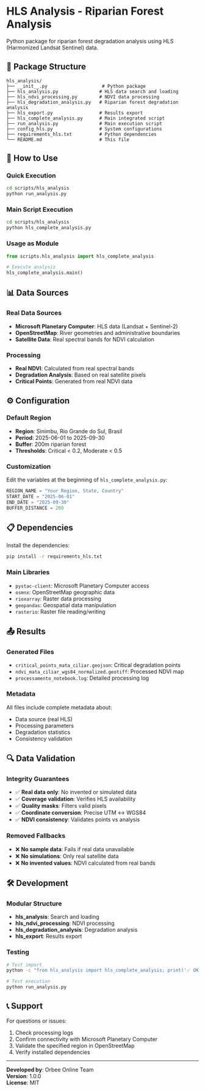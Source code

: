 # HLS Analysis - Riparian Forest Analysis

Python package for riparian forest degradation analysis using HLS (Harmonized Landsat Sentinel) data.

## 📁 Package Structure

```
hls_analysis/
├── __init__.py                    # Python package
├── hls_analysis.py               # HLS data search and loading
├── hls_ndvi_processing.py        # NDVI data processing
├── hls_degradation_analysis.py   # Riparian forest degradation analysis
├── hls_export.py                 # Results export
├── hls_complete_analysis.py      # Main integrated script
├── run_analysis.py               # Main execution script
├── config_hls.py                 # System configurations
├── requirements_hls.txt          # Python dependencies
└── README.md                     # This file
```

## 🚀 How to Use

### Quick Execution

```bash
cd scripts/hls_analysis
python run_analysis.py
```

### Main Script Execution

```bash
cd scripts/hls_analysis
python hls_complete_analysis.py
```

### Usage as Module

```python
from scripts.hls_analysis import hls_complete_analysis

# Execute analysis
hls_complete_analysis.main()
```

## 📊 Data Sources

### Real Data Sources

-  **Microsoft Planetary Computer**: HLS data (Landsat + Sentinel-2)
-  **OpenStreetMap**: River geometries and administrative boundaries
-  **Satellite Data**: Real spectral bands for NDVI calculation

### Processing

-  **Real NDVI**: Calculated from real spectral bands
-  **Degradation Analysis**: Based on real satellite pixels
-  **Critical Points**: Generated from real NDVI data

## ⚙️ Configuration

### Default Region

-  **Region**: Sinimbu, Rio Grande do Sul, Brasil
-  **Period**: 2025-06-01 to 2025-09-30
-  **Buffer**: 200m riparian forest
-  **Thresholds**: Critical < 0.2, Moderate < 0.5

### Customization

Edit the variables at the beginning of `hls_complete_analysis.py`:

```python
REGION_NAME = "Your Region, State, Country"
START_DATE = "2025-06-01"
END_DATE = "2025-09-30"
BUFFER_DISTANCE = 200
```

## 📋 Dependencies

Install the dependencies:

```bash
pip install -r requirements_hls.txt
```

### Main Libraries

-  `pystac-client`: Microsoft Planetary Computer access
-  `osmnx`: OpenStreetMap geographic data
-  `rioxarray`: Raster data processing
-  `geopandas`: Geospatial data manipulation
-  `rasterio`: Raster file reading/writing

## 📤 Results

### Generated Files

-  `critical_points_mata_ciliar.geojson`: Critical degradation points
-  `ndvi_mata_ciliar_wgs84_normalized.geotiff`: Processed NDVI map
-  `processamento_notebook.log`: Detailed processing log

### Metadata

All files include complete metadata about:

-  Data source (real HLS)
-  Processing parameters
-  Degradation statistics
-  Consistency validation

## 🔍 Data Validation

### Integrity Guarantees

-  ✅ **Real data only**: No invented or simulated data
-  ✅ **Coverage validation**: Verifies HLS availability
-  ✅ **Quality masks**: Filters valid pixels
-  ✅ **Coordinate conversion**: Precise UTM ↔ WGS84
-  ✅ **NDVI consistency**: Validates points vs analysis

### Removed Fallbacks

-  ❌ **No sample data**: Fails if real data unavailable
-  ❌ **No simulations**: Only real satellite data
-  ❌ **No invented values**: NDVI calculated from real bands

## 🛠️ Development

### Modular Structure

-  **hls_analysis**: Search and loading
-  **hls_ndvi_processing**: NDVI processing
-  **hls_degradation_analysis**: Degradation analysis
-  **hls_export**: Results export

### Testing

```bash
# Test import
python -c "from hls_analysis import hls_complete_analysis; print('✅ OK')"

# Test execution
python run_analysis.py
```

## 📞 Support

For questions or issues:

1. Check processing logs
2. Confirm connectivity with Microsoft Planetary Computer
3. Validate the specified region in OpenStreetMap
4. Verify installed dependencies

---

**Developed by**: Orbee Online Team  
**Version**: 1.0.0  
**License**: MIT

